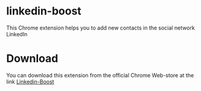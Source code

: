 # linkedin-boost
This Chrome extension helps you to add new contacts in the social network LinkedIn

# Download
You can download this extension from the official Chrome Web-store at the link [Linkedin-Boost](https://chrome.google.com/webstore/detail/linkedin-boost/hjngmlepjloblimbhocofmodjihjklhf?hl=ru&utm_source=chrome-app-launcher-info-dialog)
